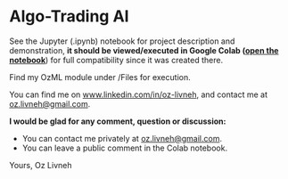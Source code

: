 # Algo-Trading AI
See the Jupyter (.ipynb) notebook for project description and demonstration, **it should be viewed/executed in Google Colab ([open the notebook](http://colab.research.google.com/drive/1mOTbXkcrulDkOrMAoAnBQ_OV3veESunI)**) for full compatibility since it was created there.

Find my OzML module under /Files for execution.

You can find me on www.linkedin.com/in/oz-livneh, and contact me at oz.livneh@gmail.com.

**I would be glad for any comment, question or discussion:**
* You can contact me privately at oz.livneh@gmail.com.
* You can leave a public comment in the Colab notebook.

Yours,
Oz Livneh
